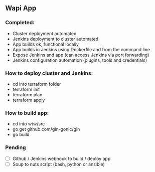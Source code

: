 ## Wapi App

### Completed:
- Cluster deployment automated
- Jenkins deployment to cluster automated 
- App builds ok, functional locally
- App builds in Jenkins using Dockerfile and from the command line
- Expose Jenkins and app (can access Jenkins via port forwarding)
- Jenkins configuration automation (plugins, tools and credentials)

### How to deploy cluster and Jenkins:
- cd into terraform folder
- terraform init
- terraform plan
- terraform apply

### How to build app:
- cd into wtw/src
- go get github.com/gin-gonic/gin
- go build


### Pending
- [ ] Github / Jenkins webhook to build / deploy app
- [ ] Soup to nuts script (bash, python or ansible)